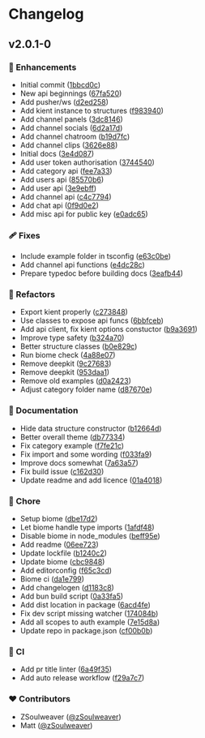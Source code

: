 # Changelog


## v2.0.1-0


### 🚀 Enhancements

- Initial commit ([1bbcd0c](https://github.com/zSoulweaver/kient/commit/1bbcd0c))
- New api beginnings ([67fa520](https://github.com/zSoulweaver/kient/commit/67fa520))
- Add pusher/ws ([d2ed258](https://github.com/zSoulweaver/kient/commit/d2ed258))
- Add kient instance to structures ([f983940](https://github.com/zSoulweaver/kient/commit/f983940))
- Add channel panels ([3dc8146](https://github.com/zSoulweaver/kient/commit/3dc8146))
- Add channel socials ([6d2a17d](https://github.com/zSoulweaver/kient/commit/6d2a17d))
- Add channel chatroom ([b19d7fc](https://github.com/zSoulweaver/kient/commit/b19d7fc))
- Add channel clips ([3626e88](https://github.com/zSoulweaver/kient/commit/3626e88))
- Initial docs ([3e4d087](https://github.com/zSoulweaver/kient/commit/3e4d087))
- Add user token authorisation ([3744540](https://github.com/zSoulweaver/kient/commit/3744540))
- Add category api ([fee7a33](https://github.com/zSoulweaver/kient/commit/fee7a33))
- Add users api ([85570b6](https://github.com/zSoulweaver/kient/commit/85570b6))
- Add user api ([3e9ebff](https://github.com/zSoulweaver/kient/commit/3e9ebff))
- Add channel api ([c4c7794](https://github.com/zSoulweaver/kient/commit/c4c7794))
- Add chat api ([0f9d0e2](https://github.com/zSoulweaver/kient/commit/0f9d0e2))
- Add misc api for public key ([e0adc65](https://github.com/zSoulweaver/kient/commit/e0adc65))

### 🩹 Fixes

- Include example folder in tsconfig ([e63c0be](https://github.com/zSoulweaver/kient/commit/e63c0be))
- Add channel api functions ([e4dc28c](https://github.com/zSoulweaver/kient/commit/e4dc28c))
- Prepare typedoc before building docs ([3eafb44](https://github.com/zSoulweaver/kient/commit/3eafb44))

### 💅 Refactors

- Export kient properly ([c273848](https://github.com/zSoulweaver/kient/commit/c273848))
- Use classes to expose api funcs ([6bbfceb](https://github.com/zSoulweaver/kient/commit/6bbfceb))
- Add api client, fix kient options constuctor ([b9a3691](https://github.com/zSoulweaver/kient/commit/b9a3691))
- Improve type safety ([b324a70](https://github.com/zSoulweaver/kient/commit/b324a70))
- Better structure classes ([b0e829c](https://github.com/zSoulweaver/kient/commit/b0e829c))
- Run biome check ([4a88e07](https://github.com/zSoulweaver/kient/commit/4a88e07))
- Remove deepkit ([9c27683](https://github.com/zSoulweaver/kient/commit/9c27683))
- Remove deepkit ([953daa1](https://github.com/zSoulweaver/kient/commit/953daa1))
- Remove old examples ([d0a2423](https://github.com/zSoulweaver/kient/commit/d0a2423))
- Adjust category folder name ([d87670e](https://github.com/zSoulweaver/kient/commit/d87670e))

### 📖 Documentation

- Hide data structure constructor ([b12664d](https://github.com/zSoulweaver/kient/commit/b12664d))
- Better overall theme ([db77334](https://github.com/zSoulweaver/kient/commit/db77334))
- Fix category example ([f7fe21c](https://github.com/zSoulweaver/kient/commit/f7fe21c))
- Fix import and some wording ([f033fa9](https://github.com/zSoulweaver/kient/commit/f033fa9))
- Improve docs somewhat ([7a63a57](https://github.com/zSoulweaver/kient/commit/7a63a57))
- Fix build issue ([c162d30](https://github.com/zSoulweaver/kient/commit/c162d30))
- Update readme and add licence ([01a4018](https://github.com/zSoulweaver/kient/commit/01a4018))

### 🏡 Chore

- Setup biome ([dbe17d2](https://github.com/zSoulweaver/kient/commit/dbe17d2))
- Let biome handle type imports ([1afdf48](https://github.com/zSoulweaver/kient/commit/1afdf48))
- Disable biome in node_modules ([beff95e](https://github.com/zSoulweaver/kient/commit/beff95e))
- Add readme ([06ee723](https://github.com/zSoulweaver/kient/commit/06ee723))
- Update lockfile ([b1240c2](https://github.com/zSoulweaver/kient/commit/b1240c2))
- Update biome ([cbc9848](https://github.com/zSoulweaver/kient/commit/cbc9848))
- Add editorconfig ([f65c3cd](https://github.com/zSoulweaver/kient/commit/f65c3cd))
- Biome ci ([da1e799](https://github.com/zSoulweaver/kient/commit/da1e799))
- Add changelogen ([d1183c8](https://github.com/zSoulweaver/kient/commit/d1183c8))
- Add bun build script ([0a33fa5](https://github.com/zSoulweaver/kient/commit/0a33fa5))
- Add dist location in package ([6acd4fe](https://github.com/zSoulweaver/kient/commit/6acd4fe))
- Fix dev script missing watcher ([174084b](https://github.com/zSoulweaver/kient/commit/174084b))
- Add all scopes to auth example ([7e15d8a](https://github.com/zSoulweaver/kient/commit/7e15d8a))
- Update repo in package.json ([cf00b0b](https://github.com/zSoulweaver/kient/commit/cf00b0b))

### 🤖 CI

- Add pr title linter ([6a49f35](https://github.com/zSoulweaver/kient/commit/6a49f35))
- Add auto release workflow ([f29a7c7](https://github.com/zSoulweaver/kient/commit/f29a7c7))

### ❤️ Contributors

- ZSoulweaver ([@zSoulweaver](http://github.com/zSoulweaver))
- Matt ([@zSoulweaver](http://github.com/zSoulweaver))

